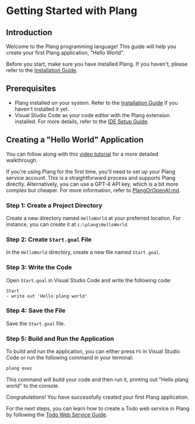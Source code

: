 # Getting Started with Plang

## Introduction

Welcome to the Plang programming language! This guide will help you create your first Plang application, "Hello World". 

Before you start, make sure you have installed Plang. If you haven't, please refer to the [Installation Guide](Install.md).

## Prerequisites

- Plang installed on your system. Refer to the [Installation Guide](Install.md) if you haven't installed it yet.
- Visual Studio Code as your code editor with the Plang extension installed. For more details, refer to the [IDE Setup Guide](Ide.md).

## Creating a "Hello World" Application

You can follow along with this [video tutorial](https://www.youtube.com/watch?v=iGW4btk34yQ) for a more detailed walkthrough.

If you're using Plang for the first time, you'll need to set up your Plang service account. This is a straightforward process and supports Plang directly. Alternatively, you can use a GPT-4 API key, which is a bit more complex but cheaper. For more information, refer to [PlangOrOpenAI.md](PlangOrOpenAI.md).

### Step 1: Create a Project Directory

Create a new directory named `HelloWorld` at your preferred location. For instance, you can create it at `c:\plang\HelloWorld`.

### Step 2: Create `Start.goal` File

In the `HelloWorld` directory, create a new file named `Start.goal`.

### Step 3: Write the Code

Open `Start.goal` in Visual Studio Code and write the following code:

```plang
Start
- write out 'Hello plang world'
```

### Step 4: Save the File

Save the `Start.goal` file.

### Step 5: Build and Run the Application

To build and run the application, you can either press `F5` in Visual Studio Code or run the following command in your terminal:

```bash
plang exec
```

This command will build your code and then run it, printing out "Hello plang world" to the console.

Congratulations! You have successfully created your first Plang application.

For the next steps, you can learn how to create a Todo web service in Plang by following the [Todo Web Service Guide](todo_webservice.md).